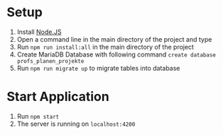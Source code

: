 # Setup

1. Install [Node.JS](https://nodejs.org)
2. Open a command line in the main directory of the project and type
3. Run `npm run install:all` in the main directory of the project
4. Create MariaDB Database with following command `create database profs_planen_projekte`
5. Run `npm run migrate up` to migrate tables into database

# Start Application

1. Run `npm start`
2. The server is running on `localhost:4200`
